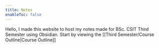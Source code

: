 ```yaml
---
title: Notes
enableToc: false
---
```


Hello, I made this website to host my notes made for BSc. CSIT Third Semester using Obsidian.
Start by viewing the [[Third Semester/Course Outline|Course Outline]]

